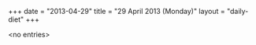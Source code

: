 +++
date = "2013-04-29"
title = "29 April 2013 (Monday)"
layout = "daily-diet"
+++


\<no entries\>
